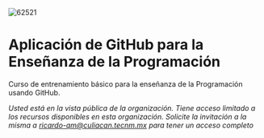 ![62521](https://user-images.githubusercontent.com/84739791/189390522-f0ffa84f-0ef7-43eb-8103-fc5f940f37d7.png)

# Aplicación de GitHub para la Enseñanza de la Programación

Curso de entrenamiento básico para la enseñanza de la Programación usando GitHub.

*Usted está en la vista pública de la organización. Tiene acceso limitado a los recursos disponibles en esta organización. Solicite la invitación a la misma a ricardo-qm@culiacan.tecnm.mx para tener un acceso completo*
